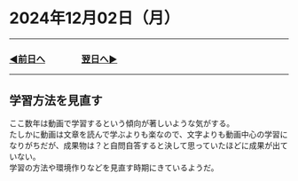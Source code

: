 # 2024年12月02日（月）

---

### [◀️前日へ](https://github.com/yuasys/chatty-journal/blob/main/2024/12/2024-12-01.md)&emsp;&emsp;&emsp;&emsp;[翌日へ▶️](https://github.com/yuasys/chatty-journal/blob/main/2024/12/2024-12-03.md)

---

## 学習方法を見直す

ここ数年は動画で学習するという傾向が著しいような気がする。  
たしかに動画は文章を読んで学ぶよりも楽なので、文字よりも動画中心の学習になりがちだが、成果物は？と自問自答すると決して思っていたほどに成果が出ていない。  
学習の方法や環境作りなどを見直す時期にきているようだ。

